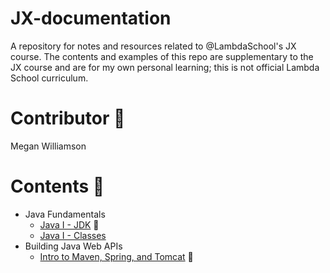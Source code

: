 # JX-documentation
A repository for notes and resources related to @LambdaSchool's JX course. The contents and examples of this repo are supplementary to the JX course and are for my own personal learning; this is not official Lambda School curriculum.

# Contributor 👋

Megan Williamson

# Contents 🚧

- Java Fundamentals
  - [Java I - JDK](/README.md) 🚧
  - [Java I - Classes](/contents/classes.md)
- Building Java Web APIs
  - [Intro to Maven, Spring, and Tomcat](/contents/intro-to-mst.md) 🚧
